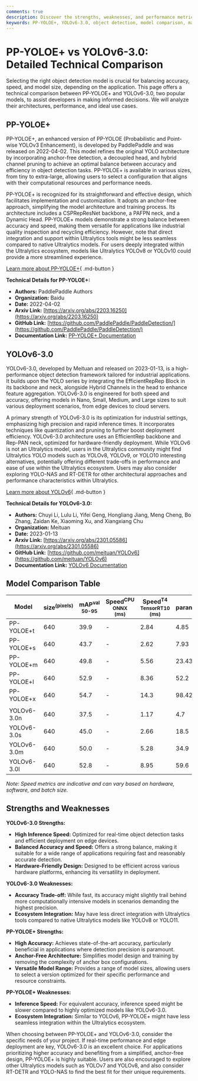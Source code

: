 ```yaml
---
comments: true
description: Discover the strengths, weaknesses, and performance metrics of PP-YOLOE+ and YOLOv6-3.0. Choose the best model for your object detection needs.
keywords: PP-YOLOE+, YOLOv6-3.0, object detection, model comparison, machine learning, computer vision, YOLO, PaddlePaddle, Meituan, anchor-free models
---
```


# PP-YOLOE+ vs YOLOv6-3.0: Detailed Technical Comparison

Selecting the right object detection model is crucial for balancing accuracy, speed, and model size, depending on the application. This page offers a technical comparison between PP-YOLOE+ and YOLOv6-3.0, two popular models, to assist developers in making informed decisions. We will analyze their architectures, performance, and ideal use cases.

<script async src="https://cdn.jsdelivr.net/npm/chart.js"></script>
<script defer src="../../javascript/benchmark.js"></script>

<canvas id="modelComparisonChart" width="1024" height="400" active-models='["PP-YOLOE+", "YOLOv6-3.0"]'></canvas>

## PP-YOLOE+

PP-YOLOE+, an enhanced version of PP-YOLOE (Probabilistic and Point-wise YOLOv3 Enhancement), is developed by PaddlePaddle and was released on 2022-04-02. This model refines the original YOLO architecture by incorporating anchor-free detection, a decoupled head, and hybrid channel pruning to achieve an optimal balance between accuracy and efficiency in object detection tasks. PP-YOLOE+ is available in various sizes, from tiny to extra-large, allowing users to select a configuration that aligns with their computational resources and performance needs.

PP-YOLOE+ is recognized for its straightforward and effective design, which facilitates implementation and customization. It adopts an anchor-free approach, simplifying the model architecture and training process. Its architecture includes a CSPRepResNet backbone, a PAFPN neck, and a Dynamic Head. PP-YOLOE+ models demonstrate a strong balance between accuracy and speed, making them versatile for applications like industrial quality inspection and recycling efficiency. However, note that direct integration and support within Ultralytics tools might be less seamless compared to native Ultralytics models. For users deeply integrated within the Ultralytics ecosystem, models like Ultralytics YOLOv8 or YOLOv10 could provide a more streamlined experience.

[Learn more about PP-YOLOE+](https://github.com/PaddlePaddle/PaddleDetection/tree/develop/configs/ppyoloe){ .md-button }

**Technical Details for PP-YOLOE+:**

- **Authors:** PaddlePaddle Authors
- **Organization:** Baidu
- **Date:** 2022-04-02
- **Arxiv Link:** [https://arxiv.org/abs/2203.16250](https://arxiv.org/abs/2203.16250)
- **GitHub Link:** [https://github.com/PaddlePaddle/PaddleDetection/](https://github.com/PaddlePaddle/PaddleDetection/)
- **Documentation Link:** [PP-YOLOE+ Documentation](https://github.com/PaddlePaddle/PaddleDetection/blob/release/2.8.1/configs/ppyoloe/README.md)

## YOLOv6-3.0

YOLOv6-3.0, developed by Meituan and released on 2023-01-13, is a high-performance object detection framework tailored for industrial applications. It builds upon the YOLO series by integrating the EfficientRepRep Block in its backbone and neck, alongside Hybrid Channels in the head to enhance feature aggregation. YOLOv6-3.0 is engineered for both speed and accuracy, offering models in Nano, Small, Medium, and Large sizes to suit various deployment scenarios, from edge devices to cloud servers.

A primary strength of YOLOv6-3.0 is its optimization for industrial settings, emphasizing high precision and rapid inference times. It incorporates techniques like quantization and pruning to further boost deployment efficiency. YOLOv6-3.0 architecture uses an EfficientRep backbone and Rep-PAN neck, optimized for hardware-friendly deployment. While YOLOv6 is not an Ultralytics model, users in the Ultralytics community might find Ultralytics YOLO models such as YOLOv8, YOLOv9, or YOLO10 interesting alternatives, potentially offering different trade-offs in performance and ease of use within the Ultralytics ecosystem. Users may also consider exploring YOLO-NAS and RT-DETR for other architectural approaches and performance characteristics within Ultralytics.

[Learn more about YOLOv6](https://github.com/meituan/YOLOv6){ .md-button }

**Technical Details for YOLOv6-3.0:**

- **Authors:** Chuyi Li, Lulu Li, Yifei Geng, Hongliang Jiang, Meng Cheng, Bo Zhang, Zaidan Ke, Xiaoming Xu, and Xiangxiang Chu
- **Organization:** Meituan
- **Date:** 2023-01-13
- **Arxiv Link:** [https://arxiv.org/abs/2301.05586](https://arxiv.org/abs/2301.05586)
- **GitHub Link:** [https://github.com/meituan/YOLOv6](https://github.com/meituan/YOLOv6)
- **Documentation Link:** [YOLOv6 Documentation](https://docs.ultralytics.com/models/yolov6/)

## Model Comparison Table

| Model       | size<sup>(pixels) | mAP<sup>val<br>50-95 | Speed<sup>CPU ONNX<br>(ms) | Speed<sup>T4 TensorRT10<br>(ms) | params<sup>(M) | FLOPs<sup>(B) |
|-------------|-------------------|----------------------|----------------------------|---------------------------------|----------------|---------------|
| PP-YOLOE+t  | 640               | 39.9                 | -                          | 2.84                            | 4.85           | 19.15         |
| PP-YOLOE+s  | 640               | 43.7                 | -                          | 2.62                            | 7.93           | 17.36         |
| PP-YOLOE+m  | 640               | 49.8                 | -                          | 5.56                            | 23.43          | 49.91         |
| PP-YOLOE+l  | 640               | 52.9                 | -                          | 8.36                            | 52.2           | 110.07        |
| PP-YOLOE+x  | 640               | 54.7                 | -                          | 14.3                            | 98.42          | 206.59        |
|             |                   |                      |                            |                                 |                |               |
| YOLOv6-3.0n | 640               | 37.5                 | -                          | 1.17                            | 4.7            | 11.4          |
| YOLOv6-3.0s | 640               | 45.0                 | -                          | 2.66                            | 18.5           | 45.3          |
| YOLOv6-3.0m | 640               | 50.0                 | -                          | 5.28                            | 34.9           | 85.8          |
| YOLOv6-3.0l | 640               | 52.8                 | -                          | 8.95                            | 59.6           | 150.7         |

_Note: Speed metrics are indicative and can vary based on hardware, software, and batch size._

## Strengths and Weaknesses

**YOLOv6-3.0 Strengths:**

- **High Inference Speed:** Optimized for real-time object detection tasks and efficient deployment on edge devices.
- **Balanced Accuracy and Speed:** Offers a strong balance, making it suitable for a wide range of applications requiring fast and reasonably accurate detection.
- **Hardware-Friendly Design:** Designed to be efficient across various hardware platforms, enhancing its versatility in deployment.

**YOLOv6-3.0 Weaknesses:**

- **Accuracy Trade-off:** While fast, its accuracy might slightly trail behind more computationally intensive models in scenarios demanding the highest precision.
- **Ecosystem Integration:** May have less direct integration with Ultralytics tools compared to native Ultralytics models like YOLOv8 or YOLO11.

**PP-YOLOE+ Strengths:**

- **High Accuracy:** Achieves state-of-the-art accuracy, particularly beneficial in applications where detection precision is paramount.
- **Anchor-Free Architecture:** Simplifies model design and training by removing the complexity of anchor box configurations.
- **Versatile Model Range:** Provides a range of model sizes, allowing users to select a version optimized for their specific performance and resource constraints.

**PP-YOLOE+ Weaknesses:**

- **Inference Speed:** For equivalent accuracy, inference speed might be slower compared to highly optimized models like YOLOv6-3.0.
- **Ecosystem Integration:** Similar to YOLOv6, PP-YOLOE+ might have less seamless integration within the Ultralytics ecosystem.

When choosing between PP-YOLOE+ and YOLOv6-3.0, consider the specific needs of your project. If real-time performance and edge deployment are key, YOLOv6-3.0 is an excellent choice. For applications prioritizing higher accuracy and benefiting from a simplified, anchor-free design, PP-YOLOE+ is highly suitable. Users are also encouraged to explore other Ultralytics models such as YOLOv7 and YOLOv8, and also consider RT-DETR and YOLO-NAS to find the best fit for their unique requirements.
